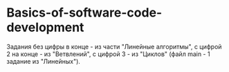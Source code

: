 # Basics-of-software-code-development
Задания без цифры в конце - из части "Линейные алгоритмы", с цифрой 2 на конце - из "Ветвлений", с цифрой 3 - из "Циклов" (файл main - 1 задание из "Линейных").
